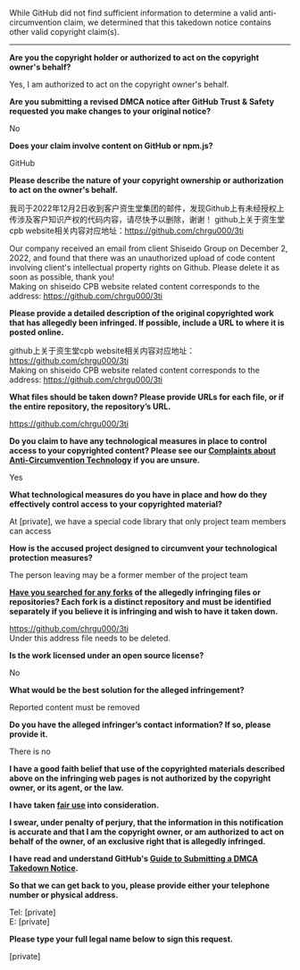 While GitHub did not find sufficient information to determine a valid anti-circumvention claim, we determined that this takedown notice contains other valid copyright claim(s).

---

**Are you the copyright holder or authorized to act on the copyright owner's behalf?**

Yes, I am authorized to act on the copyright owner's behalf.

**Are you submitting a revised DMCA notice after GitHub Trust & Safety requested you make changes to your original notice?**

No

**Does your claim involve content on GitHub or npm.js?**

GitHub

**Please describe the nature of your copyright ownership or authorization to act on the owner's behalf.**

我司于2022年12月2日收到客户资生堂集团的邮件，发现Github上有未经授权上传涉及客户知识产权的代码内容，请尽快予以删除，谢谢！
github上关于资生堂cpb website相关内容对应地址：https://github.com/chrgu000/3ti

Our company received an email from client Shiseido Group on December 2, 2022, and found that there was an unauthorized upload of code content involving client's intellectual property rights on Github. Please delete it as soon as possible, thank you!  
Making on shiseido CPB website related content corresponds to the address: https://github.com/chrgu000/3ti

**Please provide a detailed description of the original copyrighted work that has allegedly been infringed. If possible, include a URL to where it is posted online.**

github上关于资生堂cpb website相关内容对应地址：https://github.com/chrgu000/3ti  
Making on shiseido CPB website related content corresponds to the address: https://github.com/chrgu000/3ti

**What files should be taken down? Please provide URLs for each file, or if the entire repository, the repository’s URL.**

https://github.com/chrgu000/3ti

**Do you claim to have any technological measures in place to control access to your copyrighted content? Please see our <a href="https://docs.github.com/articles/guide-to-submitting-a-dmca-takedown-notice#complaints-about-anti-circumvention-technology">Complaints about Anti-Circumvention Technology</a> if you are unsure.**

Yes

**What technological measures do you have in place and how do they effectively control access to your copyrighted material?**

At [private], we have a special code library that only project team members can access

**How is the accused project designed to circumvent your technological protection measures?**

The person leaving may be a former member of the project team

**<a href="https://docs.github.com/articles/dmca-takedown-policy#b-what-about-forks-or-whats-a-fork">Have you searched for any forks</a> of the allegedly infringing files or repositories? Each fork is a distinct repository and must be identified separately if you believe it is infringing and wish to have it taken down.**

https://github.com/chrgu000/3ti  
Under this address file needs to be deleted.

**Is the work licensed under an open source license?**

No

**What would be the best solution for the alleged infringement?**

Reported content must be removed

**Do you have the alleged infringer’s contact information? If so, please provide it.**

There is no

**I have a good faith belief that use of the copyrighted materials described above on the infringing web pages is not authorized by the copyright owner, or its agent, or the law.**

**I have taken <a href="https://www.lumendatabase.org/topics/22">fair use</a> into consideration.**

**I swear, under penalty of perjury, that the information in this notification is accurate and that I am the copyright owner, or am authorized to act on behalf of the owner, of an exclusive right that is allegedly infringed.**

**I have read and understand GitHub's <a href="https://docs.github.com/articles/guide-to-submitting-a-dmca-takedown-notice/">Guide to Submitting a DMCA Takedown Notice</a>.**

**So that we can get back to you, please provide either your telephone number or physical address.**

Tel: [private]  
E: [private]

**Please type your full legal name below to sign this request.**

[private]
